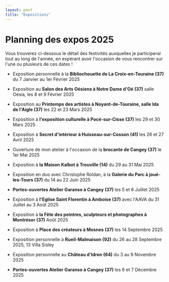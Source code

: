 ```yaml
---
layout: post
title: "Expositions"
---
```

# Planning des expos 2025

 Vous trouverez ci-dessous le détail des festivités auxquelles je participerai tout au long de l'année, en espérant avoir l'occasion de vous rencontrer sur l'une ou plusieurs de ces dates !



- Exposition personnelle à la **Bibliochouette de La Croix-en-Touraine (37)**  du 7 Janvier au 1er Février 2025

  

- Exposition au **Salon des Arts Oésiens à Notre Dame d'Oé (37)** salle Oésia, les 8 et 9 Février 2025

  

- Exposition au **Printemps des artistes à Noyant-de-Touraine, salle Ida de l'Aigle (37)** les 22 et 23 Mars 2025

- Exposition à  **l'exposition culturelle à Pocé-sur-Cisse  (37)** les 29 et 30 Mars 2025

  

- Exposition à **Secret d'intérieur à Huisseau-sur-Cosson (41)** les 26 et 27 Avril 2025

  

- Ouverture de mon atelier à l'occasion de la **brocante de Cangey (37)** le 1er Mai 2025

- Exposition à **la Maison Kalbot à Trouville (14)** du 29 au 31 Mai 2025

  

- Exposition en duo avec Christophe Roldan, à la **Galerie du Parc à joué-les-Tours (37)** du 14 au 22 Juin 2025

  

- **Portes-ouvertes Atelier Garanse à Cangey (37)** les 5 et 6 Juillet 2025

  

- Exposition à **l'Eglise Saint Florentin à Amboise (37)** avec l'AAVA du 31 Juillet au 3 Août 2025

- Exposition à **la Fête des peintres, sculpteurs et photographes à Montrésor (37)**  Août 2025

  

- Exposition à **Place des créateurs à Mosnes (37)**  les 14 Septembre 2025

  

- Exposition personnelle à **Rueil-Malmaison (92)** du 26 au 28 Septembre 2025, 13 Villa Sisley

  

- Exposition personnelle au **Château d'Idron (64)** du 3 au 9 Novembre 2025

  

- **Portes-ouvertes Atelier Garanse à Cangey (37)**  les 6 et 7 Décembre 2025

  

  

  

  